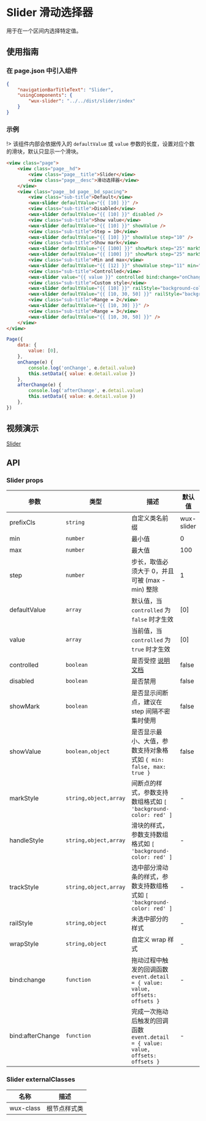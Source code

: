 # Slider 滑动选择器

用于在一个区间内选择特定值。

## 使用指南

### 在 page.json 中引入组件

```json
{
    "navigationBarTitleText": "Slider",
    "usingComponents": {
        "wux-slider": "../../dist/slider/index"
    }
}
```

### 示例

!> 该组件内部会依据传入的 `defaultValue` 或 `value` 参数的长度，设置对应个数的滑块，默认只显示一个滑块。

```html
<view class="page">
    <view class="page__hd">
        <view class="page__title">Slider</view>
        <view class="page__desc">滑动选择器</view>
    </view>
    <view class="page__bd page__bd_spacing">
        <view class="sub-title">Default</view>
        <wux-slider defaultValue="{{ [10] }}" />
        <view class="sub-title">Disabled</view>
        <wux-slider defaultValue="{{ [10] }}" disabled />
        <view class="sub-title">Show value</view>
        <wux-slider defaultValue="{{ [10] }}" showValue />
        <view class="sub-title">Step = 10</view>
        <wux-slider defaultValue="{{ [10] }}" showValue step="10" />
        <view class="sub-title">Show mark</view>
        <wux-slider defaultValue="{{ [100] }}" showMark step="25" markStyle="background-color: red" />
        <wux-slider defaultValue="{{ [100] }}" showMark step="25" markStyle="{{ ['background-color: red', 'background-color: yellow', 'background-color: blue'] }}" />
        <view class="sub-title">Min and max</view>
        <wux-slider defaultValue="{{ [12] }}" showValue step="11" min="0" max="88" />
        <view class="sub-title">Controlled</view>
        <wux-slider value="{{ value }}" controlled bind:change="onChange" bind:afterChange="afterChange" />
        <view class="sub-title">Custom style</view>
        <wux-slider defaultValue="{{ [10] }}" railStyle="background-color: blue" trackStyle="background-color: red" handleStyle="background-color: yellow" />
        <wux-slider defaultValue="{{ [10, 30, 50] }}" railStyle="background-color: blue" trackStyle="{{ ['background-color: red', 'background-color: yellow'] }}" handleStyle="{{ ['background-color: yellow', 'background-color: red', 'background-color: blue'] }}" />
        <view class="sub-title">Range = 2</view>
        <wux-slider defaultValue="{{ [10, 30] }}" />
        <view class="sub-title">Range = 3</view>
        <wux-slider defaultValue="{{ [10, 30, 50] }}" />
    </view>
</view>
```

```js
Page({
	data: {
		value: [0],
	},
	onChange(e) {
		console.log('onChange', e.detail.value)
		this.setData({ value: e.detail.value })
	},
	afterChange(e) {
		console.log('afterChange', e.detail.value)
		this.setData({ value: e.detail.value })
	},
})
```

## 视频演示

[Slider](./_media/slider.mp4 ':include :type=iframe width=375px height=667px')

## API

### Slider props

| 参数 | 类型 | 描述 | 默认值 |
| --- | --- | --- | --- |
| prefixCls | `string` | 自定义类名前缀 | wux-slider |
| min | `number` | 最小值 | 0 |
| max | `number` | 最大值 | 100 |
| step | `number` | 步长，取值必须大于 0，并且可被 (max - min) 整除 | 1 |
| defaultValue | `array` | 默认值，当 `controlled` 为 `false` 时才生效 | [0] |
| value | `array` | 当前值，当 `controlled` 为 `true` 时才生效 | [0] |
| controlled | `boolean` | 是否受控 [说明文档](controlled.md) | false |
| disabled | `boolean` | 是否禁用 | false |
| showMark | `boolean` | 是否显示间断点，建议在 step 间隔不密集时使用 | false |
| showValue | <code>boolean,object</code> | 是否显示最小、大值，参数支持对象格式如 `{ min: false, max: true }` | false |
| markStyle | `string,object,array` | 间断点的样式，参数支持数组格式如 `[ 'background-color: red' ]` | - |
| handleStyle | `string,object,array` | 滑块的样式，参数支持数组格式如 `[ 'background-color: red' ]` | - |
| trackStyle | `string,object,array` | 选中部分滑动条的样式，参数支持数组格式如 `[ 'background-color: red' ]` | - |
| railStyle | `string,object` | 未选中部分的样式 | - |
| wrapStyle | `string,object` | 自定义 wrap 样式 | - |
| bind:change | `function` | 拖动过程中触发的回调函数 `event.detail = { value: value, offsets: offsets }` | - |
| bind:afterChange | `function` | 完成一次拖动后触发的回调函数 `event.detail = { value: value, offsets: offsets }` | - |

### Slider externalClasses

| 名称 | 描述 |
| --- | --- |
| wux-class | 根节点样式类 |
